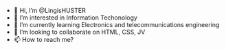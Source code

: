 - 👋 Hi, I’m @LingisHUSTER
- 👀 I’m interested in Information Techonology
- 🌱 I’m currently learning Electronics and telecommunications engineering
- 💞️ I’m looking to collaborate on HTML, CSS, JV
- 📫 How to reach me?
  

<!---
LingisHUSTER/LingisHUSTER is a ✨ special ✨ repository because its `README.md` (this file) appears on your GitHub profile.
You can click the Preview link to take a look at your changes.
--->
